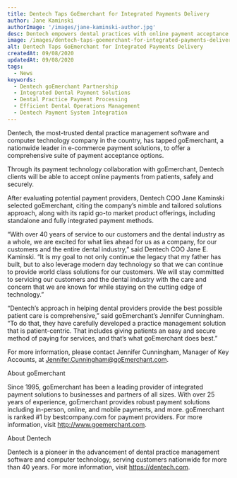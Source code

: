 ```yaml
---
title: Dentech Taps GoEmerchant for Integrated Payments Delivery
author: Jane Kaminski
authorImage: '/images/jane-kaminski-author.jpg'
desc: Dentech empowers dental practices with online payment acceptance.
image: /images/dentech-taps-goemerchant-for-integrated-payments-delivery.webp
alt: Dentech Taps GoEmerchant for Integrated Payments Delivery
createdAt: 09/08/2020
updatedAt: 09/08/2020
tags:
  - News
keywords:
  - Dentech goEmerchant Partnership
  - Integrated Dental Payment Solutions
  - Dental Practice Payment Processing
  - Efficient Dental Operations Management
  - Dentech Payment System Integration
---
```


Dentech, the most-trusted dental practice management software and computer technology company in the country, has tapped goEmerchant, a nationwide leader in e-commerce payment solutions, to offer a comprehensive suite of payment acceptance options.

Through its payment technology collaboration with goEmerchant, Dentech clients will be able to accept online payments from patients, safely and securely.

After evaluating potential payment providers, Dentech COO Jane Kaminski selected goEmerchant, citing the company’s nimble and tailored solutions approach, along with its rapid go-to market product offerings, including standalone and fully integrated payment methods.

“With over 40 years of service to our customers and the dental industry as a whole, we are excited for what lies ahead for us as a company, for our customers and the entire dental industry,” said Dentech COO Jane E. Kaminski. “It is my goal to not only continue the legacy that my father has built, but to also leverage modern day technology so that we can continue to provide world class solutions for our customers. We will stay committed to servicing our customers and the dental industry with the care and concern that we are known for while staying on the cutting edge of technology.”

“Dentech’s approach in helping dental providers provide the best possible patient care is comprehensive,” said goEmerchant’s Jennifer Cunningham. “To do that, they have carefully developed a practice management solution that is patient-centric. That includes giving patients an easy and secure method of paying for services, and that’s what goEmerchant does best.”

For more information, please contact Jennifer Cunningham, Manager of Key Accounts, at Jennifer.Cunningham@goEmerchant.com.

About goEmerchant

Since 1995, goEmerchant has been a leading provider of integrated payment solutions to businesses and partners of all sizes. With over 25 years of experience, goEmerchant provides robust payment solutions including in-person, online, and mobile payments, and more. goEmerchant is ranked #1 by bestcompany.com for payment providers. For more information, visit http://www.goemerchant.com.

About Dentech

Dentech is a pioneer in the advancement of dental practice management software and computer technology, serving customers nationwide for more than 40 years. For more information, visit https://dentech.com.